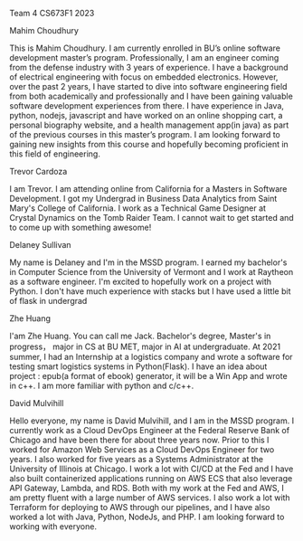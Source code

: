 Team 4 CS673F1 2023

Mahim Choudhury


This is Mahim Choudhury. I am currently enrolled in BU’s online software development master’s program. Professionally, I am an engineer coming from the defense industry with 3 years of experience. I have a background of electrical engineering with focus on embedded electronics. However, over the past 2 years, I have started to dive into software engineering field from both academically and professionally and I have been gaining valuable software development experiences from there. I have experience in Java, python, nodejs, javascript and have worked on an online shopping cart, a personal biography website, and a health management app(in java) as part of the previous courses in this master’s program. I am looking forward to gaining new insights from this course and hopefully becoming proficient in this field of engineering.

Trevor Cardoza

I am Trevor. I am attending online from California for a Masters in Software Development. I got my Undergrad in Business Data Analytics from Saint Mary's College of California. I work as a Technical Game Designer at Crystal Dynamics on the Tomb Raider Team. I cannot wait to get started and to come up with something awesome!

Delaney Sullivan

My name is Delaney and I'm in the MSSD program. I earned my bachelor's in Computer Science from the University of Vermont and I work at Raytheon as a software engineer. I'm excited to hopefully work on a project with Python. I don't have much experience with stacks but I have used a little bit of flask in undergrad

Zhe Huang

I'am Zhe Huang. You can call me Jack. Bachelor's degree, Master's in progress， major in CS   at BU MET, major in AI at undergraduate. At 2021 summer, I had an Internship at a logistics company and wrote a software for testing smart logistics systems in Python(Flask). I have an idea about project : epub(a format of ebook) generator, it will be a Win App and wrote in c++. I am more familiar with python and c/c++.

David Mulvihill

Hello everyone, my name is David Mulvihill, and I am in the MSSD program. I currently work as a Cloud DevOps Engineer at the Federal Reserve Bank of Chicago and have been there for about three years now. Prior to this I worked for Amazon Web Services as a Cloud DevOps Engineer for two years. I also worked for five years as a Systems Administrator at the University of Illinois at Chicago. I work a lot with CI/CD at the Fed and I have also built containerized applications running on AWS ECS that also leverage API Gateway, Lambda, and RDS. Both with my work at the Fed and AWS, I am pretty fluent with a large number of AWS services. I also work a lot with Terraform for deploying to AWS through our pipelines, and I have also worked a lot with Java, Python, NodeJs, and PHP. I am looking forward to working with everyone.
